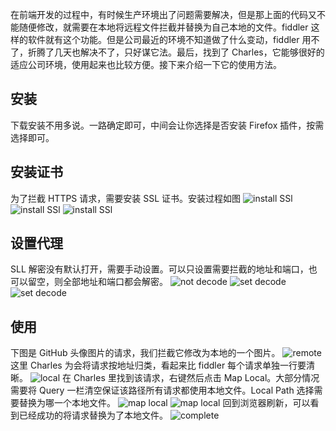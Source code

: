 在前端开发的过程中，有时候生产环境出了问题需要解决，但是那上面的代码又不能随便修改，就需要在本地将远程文件拦截并替换为自己本地的文件。fiddler 这样的软件就有这个功能。但是公司最近的环境不知道做了什么变动，fiddler 用不了，折腾了几天也解决不了，只好谋它法。最后，找到了 Charles，它能够很好的适应公司环境，使用起来也比较方便。接下来介绍一下它的使用方法。
## 安装
下载安装不用多说。一路确定即可，中间会让你选择是否安装 Firefox 插件，按需选择即可。
## 安装证书
为了拦截 HTTPS 请求，需要安装 SSL 证书。安装过程如图
![install SSl](https://github.com/akaxiaok/Blog/blob/master/charles/1.install%20SSL.png?raw=true)
![install SSl](https://github.com/akaxiaok/Blog/blob/master/charles/2.install%20SSl.png?raw=true)
![install SSl](https://github.com/akaxiaok/Blog/blob/master/charles/3.install%20SSl.png?raw=true)
## 设置代理
SLL 解密没有默认打开，需要手动设置。可以只设置需要拦截的地址和端口，也可以留空，则全部地址和端口都会解密。
![not decode](https://github.com/akaxiaok/Blog/blob/master/charles/4.not%20decode.png?raw=true)
![set decode](https://github.com/akaxiaok/Blog/blob/master/charles/5.set%20decode.png?raw=true)
![set decode](https://github.com/akaxiaok/Blog/blob/master/charles/6.set%20decode.png?raw=true)

## 使用
下图是 GitHub 头像图片的请求，我们拦截它修改为本地的一个图片。
![remote](https://github.com/akaxiaok/Blog/blob/master/charles/7.remote.png?raw=true)
这里 Charles 为会将请求按地址归类，看起来比 fiddler 每个请求单独一行要清晰。
![local](https://github.com/akaxiaok/Blog/blob/master/charles/8.local.png?raw=true)
在 Charles 里找到该请求，右键然后点击 Map Local。大部分情况需要将 Query 一栏清空保证该路径所有请求都使用本地文件。Local Path 选择需要替换为哪一个本地文件。
![map local](https://github.com/akaxiaok/Blog/blob/master/charles/9.map%20local.png?raw=true)
![map local](https://github.com/akaxiaok/Blog/blob/master/charles/10.map%20local.png?raw=true)
回到浏览器刷新，可以看到已经成功的将请求替换为了本地文件。
![complete](https://github.com/akaxiaok/Blog/blob/master/charles/11.complete.png?raw=true)
